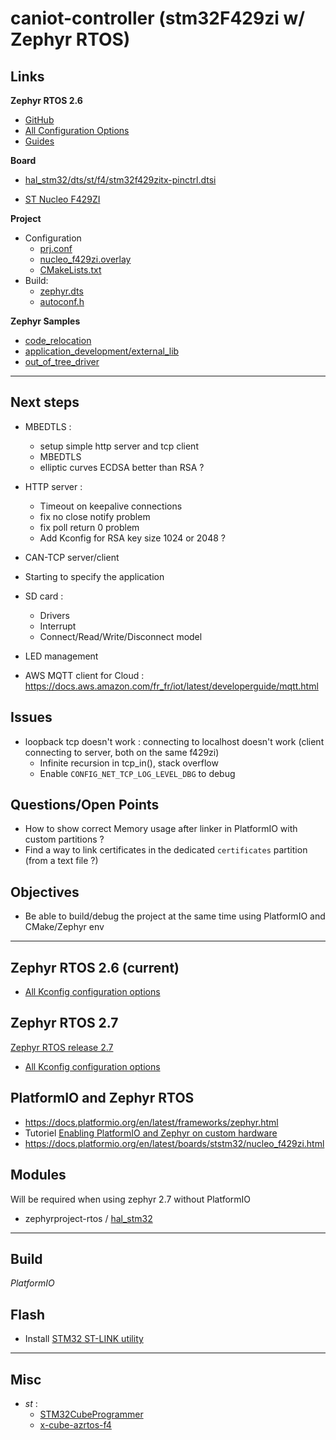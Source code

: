 # caniot-controller (stm32F429zi w/ Zephyr RTOS)

## Links

**Zephyr RTOS 2.6**
- [GitHub](https://github.com/zephyrproject-rtos/zephyr/tree/v2.6-branch)
- [All Configuration Options](https://docs.zephyrproject.org/2.6.0/reference/kconfig/index-all.html)
- [Guides](https://docs.zephyrproject.org/latest/guides/index.html)

**Board**
- [hal_stm32/dts/st/f4/stm32f429zitx-pinctrl.dtsi](https://github.com/zephyrproject-rtos/hal_stm32/blob/main/dts/st/f4/stm32f429zitx-pinctrl.dtsi)

- [ST Nucleo F429ZI](https://github.com/zephyrproject-rtos/zephyr/blob/main/boards/arm/nucleo_f429zi/doc/index.rst#st-nucleo-f429zi)


**Project**
- Configuration
  - [prj.conf](./zephyr/prj.conf)
  - [nucleo_f429zi.overlay](./zephyr/nucleo_f429zi.overlay)
  - [CMakeLists.txt](./zephyr/CMakeLists.txt)
- Build:
  - [zephyr.dts](.pio/build/nucleo_f429zi/zephyr/zephyr.dts)
  - [autoconf.h](.pio/build/nucleo_f429zi/zephyr/include/generated/autoconf.h)

**Zephyr Samples**
- [code_relocation](https://github.com/zephyrproject-rtos/zephyr/tree/v2.6-branch/samples/application_development/code_relocation)
- [application_development/external_lib](https://github.com/zephyrproject-rtos/zephyr/tree/v2.6-branch/samples/application_development/external_lib)
- [out_of_tree_driver](https://github.com/zephyrproject-rtos/zephyr/tree/v2.6-branch/samples/application_development/out_of_tree_driver)


---

## Next steps

- MBEDTLS : 
  - setup simple http server and tcp client
  - MBEDTLS
  - elliptic curves ECDSA better than RSA ?

- HTTP server :
  - Timeout on keepalive connections
  - fix no close notify problem
  - fix poll return 0 problem
  - Add Kconfig for RSA key size 1024 or 2048 ?

- CAN-TCP server/client

- Starting to specify the application

- SD card :
  - Drivers
  - Interrupt
  - Connect/Read/Write/Disconnect model

- LED management

- AWS MQTT client for Cloud : https://docs.aws.amazon.com/fr_fr/iot/latest/developerguide/mqtt.html


## Issues
- loopback tcp doesn't work : connecting to localhost doesn't work (client connecting to server, both on the same f429zi)
    - Infinite recursion in tcp_in(), stack overflow
    - Enable `CONFIG_NET_TCP_LOG_LEVEL_DBG` to debug

## Questions/Open Points

- How to show correct Memory usage after linker in PlatformIO with custom partitions ?
- Find a way to link certificates in the dedicated `certificates` partition (from a text file ?)

## Objectives
- Be able to build/debug the project at the same time using PlatformIO and CMake/Zephyr env

---

## Zephyr RTOS 2.6 (current)

- [All Kconfig configuration options](https://docs.zephyrproject.org/2.6.0/reference/kconfig/index-all.html)


## Zephyr RTOS 2.7

[Zephyr RTOS release 2.7](https://github.com/zephyrproject-rtos/zephyr/releases/tag/zephyr-v2.7.0)

- [All Kconfig configuration options](https://docs.zephyrproject.org/2.7.0/reference/kconfig/index-all.html)

## PlatformIO and Zephyr RTOS

- https://docs.platformio.org/en/latest/frameworks/zephyr.html
- Tutoriel [Enabling PlatformIO and Zephyr on custom hardware](https://piolabs.com/blog/engineering/platformio-zephyr-custom-hardware.html)
- https://docs.platformio.org/en/latest/boards/ststm32/nucleo_f429zi.html

## Modules

Will be required when using zephyr 2.7 without PlatformIO

- zephyrproject-rtos / [hal_stm32](https://github.com/zephyrproject-rtos/hal_stm32)

---

## Build

*PlatformIO*

## Flash

- Install [STM32 ST-LINK utility](https://www.st.com/en/development-tools/stsw-link004.html)

---

## Misc

- *st* :
  - [STM32CubeProgrammer](https://www.st.com/en/development-tools/stm32cubeprog.html)
  - [x-cube-azrtos-f4](https://github.com/STMicroelectronics/x-cube-azrtos-f4)
